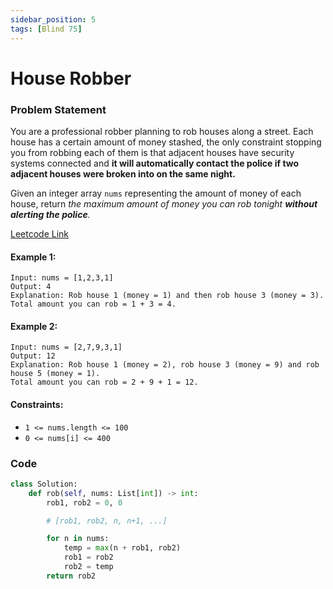 ```yaml
---
sidebar_position: 5
tags: [Blind 75]
---
```


# House Robber

### Problem Statement

You are a professional robber planning to rob houses along a street. Each house has a certain amount of money stashed, the only constraint stopping you from robbing each of them is that adjacent houses have security systems connected and **it will automatically contact the police if two adjacent houses were broken into on the same night.**

Given an integer array `nums` representing the amount of money of each house, return _the maximum amount of money you can rob tonight **without alerting the police**._

[Leetcode Link](https://leetcode.com/problems/house-robber/)

#### Example 1:

```
Input: nums = [1,2,3,1]
Output: 4
Explanation: Rob house 1 (money = 1) and then rob house 3 (money = 3).
Total amount you can rob = 1 + 3 = 4.
```

#### Example 2:

```
Input: nums = [2,7,9,3,1]
Output: 12
Explanation: Rob house 1 (money = 2), rob house 3 (money = 9) and rob house 5 (money = 1).
Total amount you can rob = 2 + 9 + 1 = 12.
```

#### Constraints:

- `1 <= nums.length <= 100`
- `0 <= nums[i] <= 400`

### Code

```python title="Python Code"
class Solution:
    def rob(self, nums: List[int]) -> int:
        rob1, rob2 = 0, 0

        # [rob1, rob2, n, n+1, ...]

        for n in nums:
            temp = max(n + rob1, rob2)
            rob1 = rob2
            rob2 = temp
        return rob2
```
